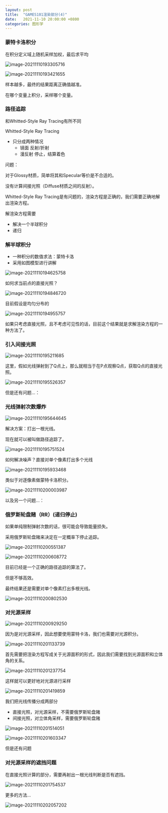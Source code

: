 ```yaml
---
layout: post
title:  "GAMES101渲染部分(4)"
date:   2021-11-10 20:00:00 +0800
categories: 图形学
---
```


### 蒙特卡洛积分



在积分定义域上随机采样加权，最后求平均

![image-20211110193305716](/img/2021-11-10-GAMES101渲染部分【四】.assets/image-20211110193305716.png)

![image-20211110193421655](/img/2021-11-10-GAMES101渲染部分【四】.assets/image-20211110193421655.png)



样本越多，最终的结果距离正确值越准。

在哪个变量上积分，采样哪个变量。



### 路径追踪

和Whitted-Style Ray Tracing有所不同

Whitted-Style Ray Tracing

- 只分成两种情况
  - 镜面      反射/折射
  - 漫反射  停止，结算着色



问题：

对于Glossy材质，简单将其和Specular等价是不合适的。

没有计算间接光照（Diffuse材质之间的反射）。



Whitted-Style Ray Tracing是有问题的，渲染方程是正确的，我们需要正确地解出渲染方程。



解渲染方程需要

- 解决一个半球积分
- 递归



### 解半球积分

- 一种积分的数值求法：蒙特卡洛
- 采用如图模型进行讲解

![image-20211110194625758](/img/2021-11-10-GAMES101渲染部分【四】.assets/image-20211110194625758.png)

如何求当前点的直接光照？

![image-20211110194846720](/img/2021-11-10-GAMES101渲染部分【四】.assets/image-20211110194846720.png)

目前假设是均匀分布的

![image-20211110194955757](/img/2021-11-10-GAMES101渲染部分【四】.assets/image-20211110194955757.png)

如果只考虑直接光照，且不考虑可见性的话，目前这个结果就是求解渲染方程的一种方法了。



### 引入间接光照

![image-20211110195211685](/img/2021-11-10-GAMES101渲染部分【四】.assets/image-20211110195211685.png)

这里，假如光线弹射到了Q点上，那么就相当于在P点观察Q点，获取Q点的直接光照。

![image-20211110195526357](/img/2021-11-10-GAMES101渲染部分【四】.assets/image-20211110195526357.png)

但是还有问题...：

### 光线弹射次数爆炸

![image-20211110195644645](/img/2021-11-10-GAMES101渲染部分【四】.assets/image-20211110195644645.png)

解决方案：打出一根光线。

现在就可以被叫做路径追踪了。

![image-20211110195751524](/img/2021-11-10-GAMES101渲染部分【四】.assets/image-20211110195751524.png)

如何解决噪声？直接对单个像素打出多个光线

![image-20211110195933468](/img/2021-11-10-GAMES101渲染部分【四】.assets/image-20211110195933468.png)

类似于对逐像素做蒙特卡洛积分。

![image-20211110200003987](/img/2021-11-10-GAMES101渲染部分【四】.assets/image-20211110200003987.png)



以及另一个问题...：

### 俄罗斯轮盘赌（RR）(递归停止)

如果单纯限制弹射次数的话，很可能会导致能量损失。

采用俄罗斯轮盘赌来决定在一定概率下停止追踪。

![image-20211110200551387](/img/2021-11-10-GAMES101渲染部分【四】.assets/image-20211110200551387.png)

![image-20211110200608772](/img/2021-11-10-GAMES101渲染部分【四】.assets/image-20211110200608772.png)



目前已经是一个正确的路径追踪的算法了。

但是不够高效。



最终结果还是需要对单个像素打出多根光线。

![image-20211110200802530](/img/2021-11-10-GAMES101渲染部分【四】.assets/image-20211110200802530.png)



### 对光源采样

![image-20211110200929250](/img/2021-11-10-GAMES101渲染部分【四】.assets/image-20211110200929250.png)

因为是对光源采样，因此想要使用蒙特卡洛，我们也需要对光源积分。

![image-20211110201133739](/img/2021-11-10-GAMES101渲染部分【四】.assets/image-20211110201133739.png)

首先需要把渲染方程写成关于光源面积的形式，因此我们需要找到光源面积和立体角的关系。

![image-20211110201237754](/img/2021-11-10-GAMES101渲染部分【四】.assets/image-20211110201237754.png)

这样就可以更好地对光源进行采样

![image-20211110201419859](/img/2021-11-10-GAMES101渲染部分【四】.assets/image-20211110201419859.png)



我们把光线传播分成两部分

- 直接光照，对光源采样，不需要俄罗斯轮盘赌
- 间接光照，对立体角采样，需要俄罗斯轮盘赌

![image-20211110201514051](/img/2021-11-10-GAMES101渲染部分【四】.assets/image-20211110201514051.png)

![image-20211110201603347](/img/2021-11-10-GAMES101渲染部分【四】.assets/image-20211110201603347.png)



但是还有问题

### 对光源采样的遮挡问题

在直接光照计算的部分，需要再射出一根光线判断是否有遮挡。

![image-20211110201754537](/img/2021-11-10-GAMES101渲染部分【四】.assets/image-20211110201754537.png)



更多的方法...

![image-20211110202057202](/img/2021-11-10-GAMES101渲染部分【四】.assets/image-20211110202057202.png)

